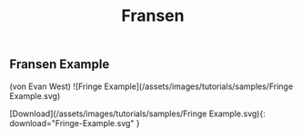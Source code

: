 ﻿---
title: Fransen
permalink: /de/tutorials/fringe/
last_modified_at: 2022-07-09
language: de
excerpt: "Beispieldatei für Fransen"
image: "/assets/images/tutorials/samples/Fringe Example.svg"

tutorial-typ:
  - Beispieldatei
stichart:
  - Satinstich
  - Geradstich
  - Manueller Stich
  - Füllstich
techniken:
  - Fransen
field-of-use:
schwierigkeitsgrad: 
---
## Fransen Example
 (von Evan West)
![Fringe Example](/assets/images/tutorials/samples/Fringe Example.svg)

[Download](/assets/images/tutorials/samples/Fringe Example.svg){: download="Fringe-Example.svg" }
